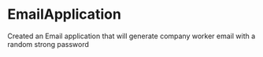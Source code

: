 # EmailApplication
Created an Email application that will generate company worker email with a random strong password
